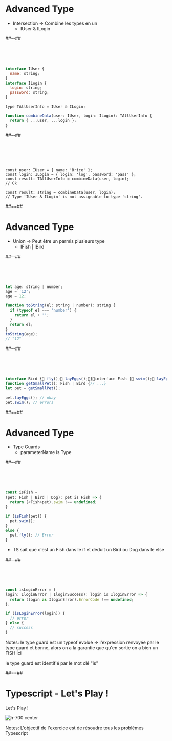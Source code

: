 <!-- .slide: class="two-column-layout" -->

# Advanced Type

- Intersection -> Combine les types en un
  - IUser & ILogin

##--##

<!-- .slide: class="with-code" -->

&nbsp;  
 &nbsp;  
 &nbsp;

```javascript
interface IUser {
  name: string;
}
interface ILogin {
  login: string;
  password: string;
}

type TAllUserInfo = IUser & ILogin;

function combineData(user: IUser, login: ILogin): TAllUserInfo {
  return { ...user, ...login };
}
```

##--##

<!-- .slide: class="with-code" -->

&nbsp;  
 &nbsp;  
 &nbsp;

<pre class="fragment" data-fragment-index="1"><code data-trim class="javascript">
const user: IUser = { name: 'Brice' };
const login: ILogin = { login: 'log', password: 'pass' };
const result: TAllUserInfo = combineData(user, login);
// Ok

const result: string = combineData(user, login);
// Type 'IUser & ILogin' is not assignable to type 'string'.
</code></pre>

##==##

<!-- .slide: class="two-column-layout" -->

# Advanced Type

- Union => Peut être un parmis plusieurs type
  - IFish | IBird

##--##

<!-- .slide: class="with-code" -->

&nbsp;  
 &nbsp;  
 &nbsp;

```javascript
let age: string | number;
age = '12';
age = 12;

function toString(el: string | number): string {
  if (typeof el === 'number') {
    return el + '';
  }
  return el;
}
toString(age);
// "12"
```

##--##

<!-- .slide: class="with-code" -->

&nbsp;  
 &nbsp;  
 &nbsp;

```javascript
interface Bird { fly(); layEggs();}interface Fish { swim(); layEggs();}
function getSmallPet(): Fish | Bird {// ...}
let pet = getSmallPet();

pet.layEggs(); // okay
pet.swim(); // errors
```

##==##

<!-- .slide: class="two-column-layout" -->

# Advanced Type

- Type Guards
  - parameterName is Type

##--##

<!-- .slide: class="with-code" -->

&nbsp;  
 &nbsp;  
 &nbsp;

```javascript
const isFish =
(pet: Fish | Bird | Dog): pet is Fish => {
  return (<Fish>pet).swim !== undefined;
}

if (isFish(pet)) {
  pet.swim();
}
else {
  pet.fly(); // Error
}
```

- TS sait que c'est un Fish dans le if et déduit un Bird ou Dog dans le else

##--##

<!-- .slide: class="with-code" -->

&nbsp;  
 &nbsp;  
 &nbsp;

```javascript
const isLoginError = (
login: IloginError | IloginSuccess): login is IloginError => {
  return (login as IloginError).ErrorCode !== undefined;
};

if (isLoginError(login)) {
  // error
} else {
  // success
}
```

Notes:
le type guard est un typeof evolué => l'expression renvoyée par le type guard et bonne, alors on a la garantie que qu'en sortie on a bien un FISH ici

le type guard est identifié par le mot clé "is"

##==##

<!-- .slide:-->

# Typescript - Let's Play !

Let's Play ! <!-- .element: class="text-center" -->

![h-700 center](./assets/images/lets-play.png)

Notes:
L'objectif de l'exercice est de résoudre tous les problèmes Typescript
